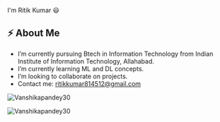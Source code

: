 
I'm Ritik Kumar 😃


## ⚡ About Me
-  I’m currently pursuing Btech in Information Technology from Indian Institute of Information Technology, Allahabad.
-  I’m currently learning ML and DL concepts.
-  I’m looking to collaborate on projects.
-  Contact me: ritikkumar814512@gmail.com

<!--<img alt="" src="https://github-readme-stats.vercel.app/api?username=Vanshikapandey30&theme=dark&count_private=true&show_icons=truehow_icons=true&hide_border=true" />-->

<img  src="https://github-readme-stats.vercel.app/api/top-langs?username=Vanshikapandey30&theme=dark&show_icons=true&locale=en&layout=compact" alt="Vanshikapandey30"  />
<p><img  src="https://github-readme-streak-stats.herokuapp.com/?user=Vanshikapandey30&theme=dark" alt="Vanshikapandey30" /></p>
<!-- Links to my social media accounts 

[1]: https://twitter.com/Vanshika302
[2]: https://www.linkedin.com/in/ritik-kumar-0340931a8/-->
[website]: https://vanshika.tech/
[codecrookshanks]: https://www.instagram.com/codecrookshanks/





